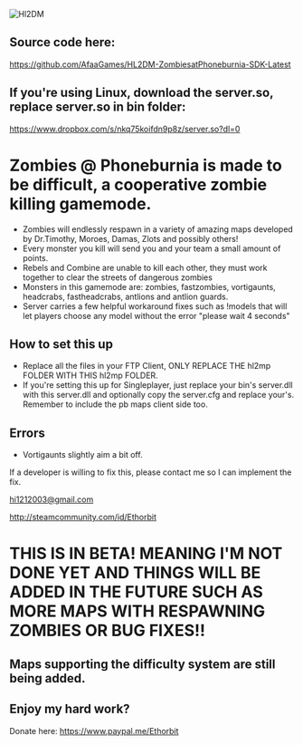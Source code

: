 ![Hl2DM](http://checkoutmy.space/afaagames.com/hl2dm.png)

## Source code here:
https://github.com/AfaaGames/HL2DM-ZombiesatPhoneburnia-SDK-Latest

## If you're using Linux, download the server.so, replace server.so in bin folder:
https://www.dropbox.com/s/nkq75koifdn9p8z/server.so?dl=0

# Zombies @ Phoneburnia is made to be difficult, a cooperative zombie killing gamemode.
* Zombies will endlessly respawn in a variety of amazing maps developed by Dr.Timothy, Moroes, Damas, Zlots and possibly others!
* Every monster you kill will send you and your team a small amount of points.
* Rebels and Combine are unable to kill each other, they must work together to clear the streets of dangerous zombies
* Monsters in this gamemode are: zombies, fastzombies, vortigaunts, headcrabs, fastheadcrabs, antlions and antlion guards.
* Server carries a few helpful workaround fixes such as !models that will let players choose any model without the error "please wait 4   seconds"

## How to set this up
* Replace all the files in your FTP Client, ONLY REPLACE THE hl2mp FOLDER WITH THIS hl2mp FOLDER.
* If you're setting this up for Singleplayer, just replace your bin's server.dll with this server.dll and optionally copy the server.cfg and replace your's. Remember to include the pb maps client side too.

## Errors
* Vortigaunts slightly aim a bit off.

If a developer is willing to fix this, please contact me so I can implement the fix.

hi1212003@gmail.com

http://steamcommunity.com/id/Ethorbit

# THIS IS IN BETA! MEANING I'M NOT DONE YET AND THINGS WILL BE ADDED IN THE FUTURE SUCH AS MORE MAPS WITH RESPAWNING ZOMBIES OR BUG FIXES!!
## Maps supporting the difficulty system are still being added. 

## Enjoy my hard work?
Donate here: https://www.paypal.me/Ethorbit
